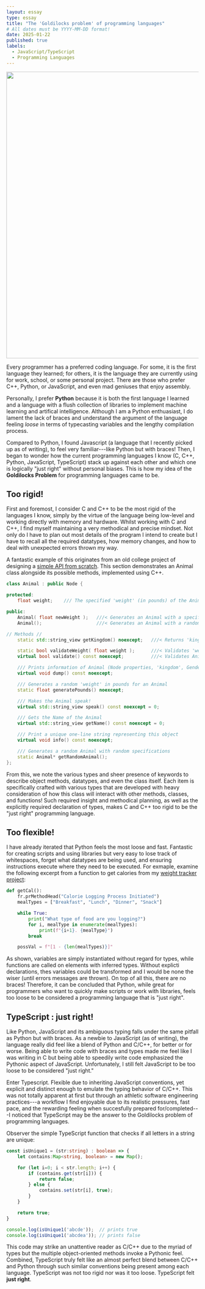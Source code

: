```yaml
---
layout: essay
type: essay
title: "The 'Goldilocks problem' of programming languages"
# All dates must be YYYY-MM-DD format!
date: 2025-01-22
published: true
labels:
  - JavaScript/TypeScript
  - Programming Languages
---
```


<img width="750px" class="rounded float-start pe-4" src="../img/essays-img/programming-languages.png">

Every programmer has a preferred coding language. For some, it is the first language they learned; for others, it is the language they are currently using for work, school, or some personal project. There are those who prefer C++, Python, or JavaScript, and even mad geniuses that enjoy assembly. 

Personally, I prefer **Python** because it is both the first language I learned and a language with a flush collection of libraries to implement machine learning and artifical intelligence. Although I am a Python enthuasiast, I do lament the lack of braces and understand the argument of the language feeling _loose_ in terms of typecasting variables and the lengthy compilation process.

Compared to Python, I found Javascript (a language that I recently picked up as of writing), to feel very familiar---like Python but with braces! Then, I began to wonder how the current programming languages I know (C, C++, Python, JavaScript, TypeScript) stack up against each other and which one is logically "just right" without personal biases. This is how my idea of the **Goldilocks Problem** for programming languages came to be.


## Too rigid!

First and foremost, I consider C and C++ to be the most rigid of the languages I know, simply by the virtue of the language being low-level and working directly with memory and hardware. Whilst working with C and C++, I find myself maintaining a very methodical and precise mindset. Not only do I have to plan out most details of the program I intend to create but I have to recall all the required datatypes, how memory changes, and how to deal with unexpected errors thrown my way.

A fantastic example of this originates from an old college project of designing a [simple API from scratch](https://github.com/aar0m/cat-farm). This section demonstrates an Animal class alongside its possible methods, implemented using C++.

```cpp
class Animal : public Node {

protected:
	float weight;    /// The specified 'weight' (in pounds) of the Animal

public:
	Animal( float newWeight );   ///< Generates an Animal with a specified 'weight'
	Animal();                    ///< Generates an Animal with a random valid 'weight'

// Methods //
	static std::string_view getKingdom() noexcept;   ///< Returns 'kingdom' of Animal

	static bool validateWeight( float weight );      ///< Validates 'weight'
	virtual bool validate() const noexcept;          ///< Validates Animal 

	/// Prints information of Animal (Node properties, 'kingdom', Gender)
	virtual void dump() const noexcept;

	/// Generates a random 'weight' in pounds for an Animal
	static float generatePounds() noexcept;

	/// Makes the Animal speak!
	virtual std::string_view speak() const noexcept = 0;

	/// Gets the Name of the Animal
	virtual std::string_view getName() const noexcept = 0;

	/// Print a unique one-line string representing this object
	virtual void info() const noexcept;

	/// Generates a random Animal with random specifications
	static Animal* getRandomAnimal();
};
```

From this, we note the various types and sheer presence of keywords to describe object methods, datatypes, and even the class itself. Each item is specifically crafted with various types that are developed with heavy consideration of how this class will interact with other methods, classes, and functions! Such required insight and methodical planning, as well as the explicitly required declaration of types, makes C and C++ too rigid to be the "just right" programming language.


## Too flexible!

I have already iterated that Python feels the most loose and fast. Fantastic for creating scripts and using libraries but very easy to lose track of whitespaces, forget what datatypes are being used, and ensuring instructions execute where they need to be executed. For exmaple, examine the following excerpt from a function to get calories from my [weight tracker project](https://aar0m.github.io/projects/weight_tracker.html):

```python
def getCal():
    fr.prMethodHead("Calorie Logging Process Initiated")
    mealTypes = ["Breakfast", "Lunch", "Dinner", "Snack"]

    while True: 
        print("What type of food are you logging?")
        for i, mealType in enumerate(mealTypes):
            print(f"{i+1}. {mealType}")
        break

    possVal = f"[1 - {len(mealTypes)}]"
```

As shown, variables are simply instantiated without regard for types, while functions are called on elements with inferred types. Without explicti declarations, thes variables could be transformed and I would be none the wiser (until errors messages are thrown). On top of all this, there are no braces! Therefore, it can be concluded that Python, while great for programmers who want to quickly make scripts or work with libraries, feels too loose to be considered a programming language that is "just right". 


## TypeScript : just right!

Like Python, JavaScript and its ambiguous typing falls under the same pitfall as Python but with braces. As a newbie to JavaScript (as of writing), the language really did feel like a blend of Python and C/C++, for better or for worse. Being able to write code with braces and types made me feel like I was writing in C but being able to speedily write code emphasized the Pythonic aspect of JavaScript. Unfortunately, I still felt JavaScript to be too loose to be considered "just right."

Enter Typescript. Flexible due to inheriting JavaScript conventions, yet explicit and distinct enough to emulate the typing behavior of C/C++. This was not totally apparent at first but through an athletic software engineering practices---a workflow I find enjoyable due to its realistic pressures, fast pace, and the rewarding feeling when succesfully prepared for/completed---I noticed that TypeScript may be the answer to the Goldilocks problem of programming languages.

Observer the simple TypeScript function that checks if all letters in a string are unique:
```typescript
const isUnique1 = (str:string) : boolean => {
    let contains:Map<string, boolean> = new Map();

    for (let i=0; i < str.length; i++) {
        if (contains.get(str[i])) {
            return false;
        } else {
            contains.set(str[i], true);
        }
    }

    return true;
}

console.log(isUnique1('abcde'));  // prints true
console.log(isUnique1('abcdea')); // prints false
```

This code may strike an unattentive reader as C/C++ due to the myriad of types but the multiple object-oriented methods invoke a Pythonic feel. Combined, TypeScript truly felt like an almost perfect blend between C/C++ and Python through such similar conventions being present among each language. TypeScript was not too rigid nor was it too loose. TypeScript felt **just right**.
